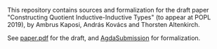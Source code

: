 This repository contains sources and formalization for the draft paper
"Constructing Quotient Inductive-Inductive Types" (to appear at POPL
2019), by Ambrus Kaposi, András Kovács and Thorsten Altenkirch.

See [paper.pdf](paper.pdf) for the draft, and
[AgdaSubmission](AgdaSubmission) for formalization.
